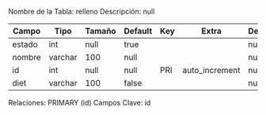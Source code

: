 
  Nombre de la Tabla: relleno
  Descripción: null

| Campo          | Tipo | Tamaño    |  Default    | Key | Extra | Description | 
|----------------|------|-----------|-------------|-----|-------|-------------|
|estado| int| null |true |  | | null |
|nombre| varchar| 100 |null |  | | null |
|id| int| null |null | PRI | auto_increment| null |
|diet| varchar| 100 |false |  | | null |

Relaciones:  PRIMARY (id) 
Campos Clave: id
